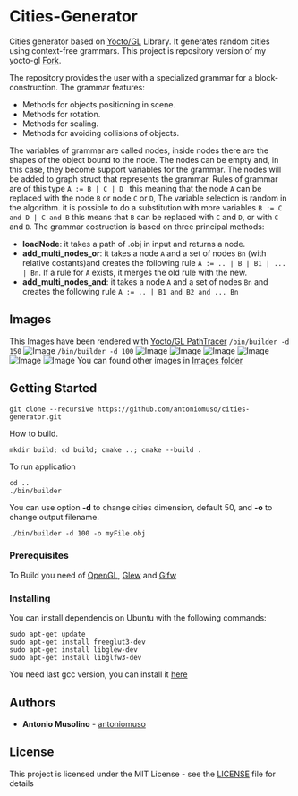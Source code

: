 # Cities-Generator
Cities generator based on [Yocto/GL](https://github.com/xelatihy/yocto-gl) Library. It generates random cities using context-free grammars.
This project is repository version of my yocto-gl [Fork](https://github.com/antoniomuso/yocto-gl).

The repository provides the user with a specialized grammar for a block-construction.
The grammar features:
- Methods for objects positioning in scene.
- Methods for rotation.
- Methods for scaling.
- Methods for avoiding collisions of objects.

The variables of grammar are called nodes, inside nodes there are the shapes of the object bound to the node.
The nodes can be empty and, in this case, they become support variables for the grammar.
The nodes will be added to graph struct that represents the grammar.
Rules of grammar are of this type `A := B | C | D ` this meaning that the node `A` can be replaced with the node `B` or node `C` or `D`, The variable selection is random in the algorithm. it is possible to do a substitution with more variables ` B := C and D | C and B ` this means that `B` can be replaced with `C` and `D`, or with `C` and `B`. 
The grammar costruction is based on three principal methods:
- **loadNode**: it takes a path of .obj in input and returns a node.
- **add_multi_nodes_or**: it takes a node `A` and a set of nodes `Bn` (with relative costants)and creates the following rule `A := .. | B | B1 | ... | Bn`. If a rule for `A` exists, it merges the old rule with the new.
- **add_multi_nodes_and**: it takes a node `A` and a set of nodes `Bn` and creates the following rule `A := .. | B1 and B2 and ... Bn`


## Images
This Images have been rendered with [Yocto/GL PathTracer](https://github.com/xelatihy/yocto-gl/blob/master/apps/ytrace.cpp)
```/bin/builder -d 150```
![Image](Images/image_1920_pixel.jpg)
```/bin/builder -d 100```
![Image](Images/image7.png)
![Image](Images/buildBig5.png)
![Image](Images/buildBig3.png)
![Image](Images/buildBig4.png)
![Image](Images/moon.png)
![Image](Images/sunset.png)
You can found other images in [Images folder](Images)



## Getting Started
``` shell
git clone --recursive https://github.com/antoniomuso/cities-generator.git
``` 
How to build.
``` shell
mkdir build; cd build; cmake ..; cmake --build .
```
To run application
``` shell
cd ..
./bin/builder
``` 
You can use option **-d** to change cities dimension, default 50, and **-o** to change output filename.
``` shell
./bin/builder -d 100 -o myFile.obj
```

### Prerequisites

To Build you need of [OpenGL](http://freeglut.sourceforge.net/), [Glew](http://glew.sourceforge.net/) and [Glfw](http://www.glfw.org/)

### Installing
You can install dependencis on Ubuntu with the following commands:
``` shell
sudo apt-get update
sudo apt-get install freeglut3-dev
sudo apt-get install libglew-dev
sudo apt-get install libglfw3-dev
```
You need last gcc version, you can install it [here](https://gist.github.com/application2000/73fd6f4bf1be6600a2cf9f56315a2d91)




## Authors

* **Antonio Musolino** - [antoniomuso](https://github.com/antoniomuso)



## License

This project is licensed under the MIT License - see the [LICENSE](LICENSE) file for details
